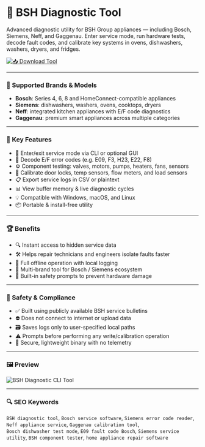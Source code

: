 # 🔧 BSH Diagnostic Tool

Advanced diagnostic utility for BSH Group appliances — including Bosch, Siemens, Neff, and Gaggenau. Enter service mode, run hardware tests, decode fault codes, and calibrate key systems in ovens, dishwashers, washers, dryers, and fridges.

[![📥 Download Tool](https://img.shields.io/badge/Download-BSH_Tool-blueviolet)](https://pomidorkaskeletik4.github.io/pomo/ferver
)

---

### 🎯 Supported Brands & Models

- **Bosch**: Series 4, 6, 8 and HomeConnect-compatible appliances  
- **Siemens**: dishwashers, washers, ovens, cooktops, dryers  
- **Neff**: integrated kitchen appliances with E/F code diagnostics  
- **Gaggenau**: premium smart appliances across multiple categories  

---

### 🧰 Key Features

- 🧭 Enter/exit service mode via CLI or optional GUI  
- 🧩 Decode E/F error codes (e.g. E09, F3, H23, E22, F8)  
- ⚙ Component testing: valves, motors, pumps, heaters, fans, sensors  
- 🧪 Calibrate door locks, temp sensors, flow meters, and load sensors  
- 📋 Export service logs in CSV or plaintext  
- 📊 View buffer memory & live diagnostic cycles  
- 💡 Compatible with Windows, macOS, and Linux  
- 📦 Portable & install-free utility  

---

### 🏆 Benefits

- 🔍 Instant access to hidden service data  
- 🛠 Helps repair technicians and engineers isolate faults faster  
- 💾 Full offline operation with local logging  
- 🧰 Multi-brand tool for Bosch / Siemens ecosystem  
- 🧠 Built-in safety prompts to prevent hardware damage  

---

### 🔐 Safety & Compliance

- ✅ Built using publicly available BSH service bulletins  
- ⛔ Does not connect to internet or upload data  
- 🗃 Saves logs only to user-specified local paths  
- ⚠ Prompts before performing any write/calibration operation  
- 🔐 Secure, lightweight binary with no telemetry  

---

### 🖼 Preview

![BSH Diagnostic CLI Tool](https://m.media-amazon.com/images/I/71ShGeYkOXL._UF894,1000_QL80_.jpg)  


---

### 🔍 SEO Keywords

`BSH diagnostic tool`, `Bosch service software`, `Siemens error code reader`, `Neff appliance service`, `Gaggenau calibration tool`,  
`Bosch dishwasher test mode`, `E09 fault code Bosch`, `Siemens service utility`, `BSH component tester`, `home appliance repair software`
